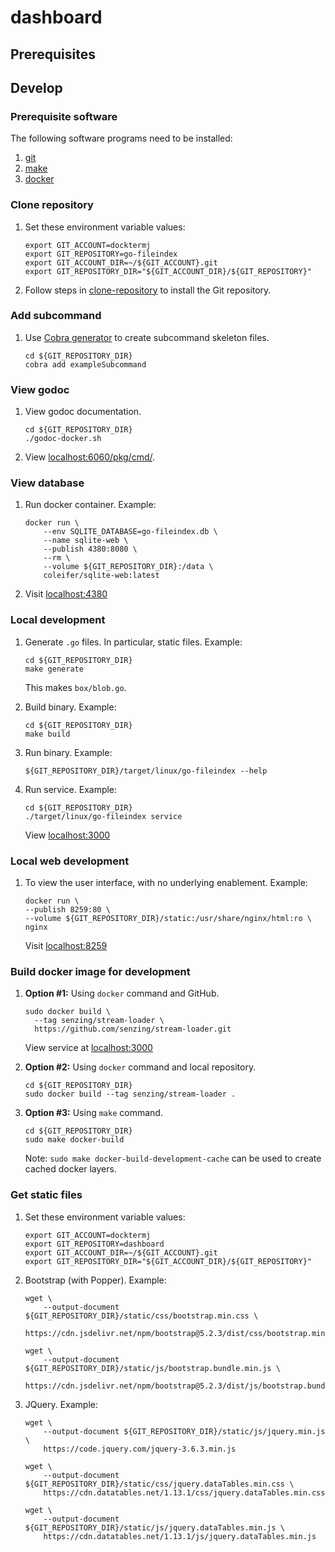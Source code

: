 # dashboard

## Prerequisites

## Develop

### Prerequisite software

The following software programs need to be installed:

1. [git](https://github.com/Senzing/knowledge-base/blob/master/HOWTO/install-git.md)
1. [make](https://github.com/Senzing/knowledge-base/blob/master/HOWTO/install-make.md)
1. [docker](https://github.com/Senzing/knowledge-base/blob/master/HOWTO/install-docker.md)

### Clone repository

1. Set these environment variable values:

    ```console
    export GIT_ACCOUNT=docktermj
    export GIT_REPOSITORY=go-fileindex
    export GIT_ACCOUNT_DIR=~/${GIT_ACCOUNT}.git
    export GIT_REPOSITORY_DIR="${GIT_ACCOUNT_DIR}/${GIT_REPOSITORY}"
    ```

1. Follow steps in [clone-repository](https://github.com/docktermj/KnowledgeBase/blob/master/HowTo/clone-repository.md) to install the Git repository.

### Add subcommand

1. Use [Cobra generator](https://github.com/spf13/cobra/blob/master/cobra/README.md)
   to create subcommand skeleton files.

    ```console
    cd ${GIT_REPOSITORY_DIR}
    cobra add exampleSubcommand
    ```

### View godoc

1. View godoc documentation.

    ```console
    cd ${GIT_REPOSITORY_DIR}
    ./godoc-docker.sh
    ```

1. View [localhost:6060/pkg/cmd/](http://localhost:6060/pkg/cmd/).

### View database

1. Run docker container.
   Example:

    ```console
    docker run \
        --env SQLITE_DATABASE=go-fileindex.db \
        --name sqlite-web \
        --publish 4380:8080 \
        --rm \
        --volume ${GIT_REPOSITORY_DIR}:/data \
        coleifer/sqlite-web:latest
    ```

1. Visit [localhost:4380](http://localhost:4380)

### Local development

1. Generate `.go` files.
   In particular, static files.
   Example:

    ```console
    cd ${GIT_REPOSITORY_DIR}
    make generate
    ```

   This makes `box/blob.go`.

1. Build binary.
   Example:

    ```console
    cd ${GIT_REPOSITORY_DIR}
    make build
    ```

1. Run binary.
   Example:

    ```console
    ${GIT_REPOSITORY_DIR}/target/linux/go-fileindex --help
    ```

1. Run service.
   Example:

    ```console
    cd ${GIT_REPOSITORY_DIR}
    ./target/linux/go-fileindex service
    ```

   View [localhost:3000](http://localhost:3000)

### Local web development

1. To view the user interface,
   with no underlying enablement.
   Example:

    ```console
    docker run \
    --publish 8259:80 \
    --volume ${GIT_REPOSITORY_DIR}/static:/usr/share/nginx/html:ro \
    nginx
    ```

    Visit [localhost:8259](http://localhost:8259)

### Build docker image for development

1. **Option #1:** Using `docker` command and GitHub.

    ```console
    sudo docker build \
      --tag senzing/stream-loader \
      https://github.com/senzing/stream-loader.git
    ```

   View service at [localhost:3000](http://localhost:3000)

1. **Option #2:** Using `docker` command and local repository.

    ```console
    cd ${GIT_REPOSITORY_DIR}
    sudo docker build --tag senzing/stream-loader .
    ```

1. **Option #3:** Using `make` command.

    ```console
    cd ${GIT_REPOSITORY_DIR}
    sudo make docker-build
    ```

    Note: `sudo make docker-build-development-cache` can be used to create cached docker layers.

### Get static files

1. Set these environment variable values:

    ```console
    export GIT_ACCOUNT=docktermj
    export GIT_REPOSITORY=dashboard
    export GIT_ACCOUNT_DIR=~/${GIT_ACCOUNT}.git
    export GIT_REPOSITORY_DIR="${GIT_ACCOUNT_DIR}/${GIT_REPOSITORY}"

    ```

1. Bootstrap (with Popper).
   Example:

    ```console
    wget \
        --output-document ${GIT_REPOSITORY_DIR}/static/css/bootstrap.min.css \
        https://cdn.jsdelivr.net/npm/bootstrap@5.2.3/dist/css/bootstrap.min.css

    wget \
        --output-document ${GIT_REPOSITORY_DIR}/static/js/bootstrap.bundle.min.js \
        https://cdn.jsdelivr.net/npm/bootstrap@5.2.3/dist/js/bootstrap.bundle.min.js

   ```

1. JQuery.
   Example:

    ```console
    wget \
        --output-document ${GIT_REPOSITORY_DIR}/static/js/jquery.min.js \
        https://code.jquery.com/jquery-3.6.3.min.js

    wget \
        --output-document ${GIT_REPOSITORY_DIR}/static/css/jquery.dataTables.min.css \
        https://cdn.datatables.net/1.13.1/css/jquery.dataTables.min.css

    wget \
        --output-document ${GIT_REPOSITORY_DIR}/static/js/jquery.dataTables.min.js \
        https://cdn.datatables.net/1.13.1/js/jquery.dataTables.min.js

   ```
